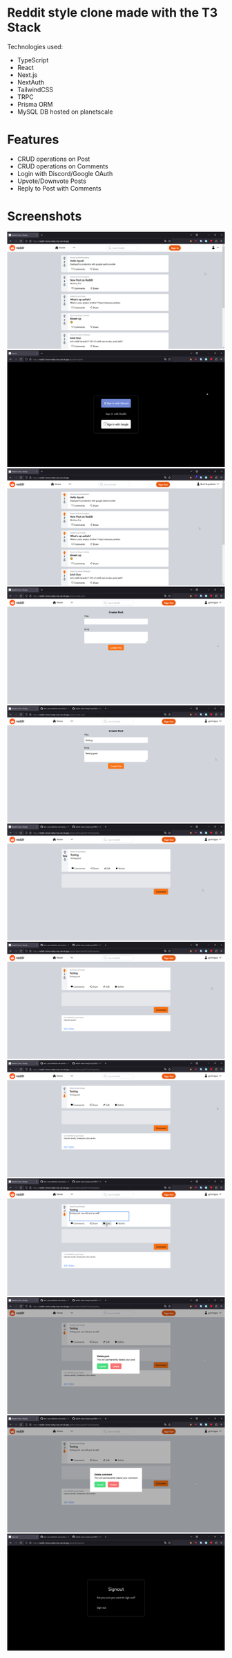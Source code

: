 # Reddit style clone made with the T3 Stack

Technologies used:

- TypeScript
- React
- Next.js
- NextAuth
- TailwindCSS
- TRPC
- Prisma ORM
- MySQL DB hosted on planetscale

# Features

- CRUD operations on Post
- CRUD operations on Comments
- Login with Discord/Google OAuth
- Upvote/Downvote Posts
- Reply to Post with Comments

# Screenshots

![](./Screenshots//0.png)
![](./Screenshots//0_1.png)
![](./Screenshots//1.png)
![](./Screenshots//2.png)
![](./Screenshots//3.png)
![](./Screenshots//4.png)
![](./Screenshots//5.png)
![](./Screenshots//6.png)
![](./Screenshots//7.png)
![](./Screenshots//8.png)
![](./Screenshots//9.png)
![](./Screenshots//10.png)
